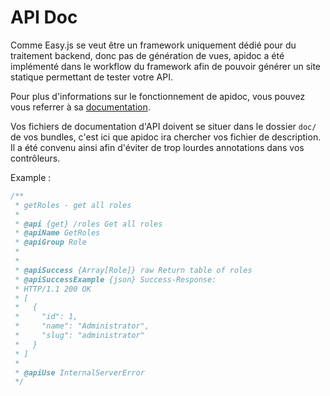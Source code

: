 # API Doc

Comme Easy.js se veut être un framework uniquement dédié pour du traitement backend, donc pas de génération de vues, apidoc a été implémenté dans le workflow du framework afin de pouvoir générer un site statique permettant de tester votre API.

Pour plus d'informations sur le fonctionnement de apidoc, vous pouvez vous referrer à sa [documentation](apidocjs.com).

Vos fichiers de documentation d'API doivent se situer dans le dossier `doc/` de vos bundles, c'est ici que apidoc ira chercher vos fichier de description. Il a été convenu ainsi afin d'éviter de trop lourdes annotations dans vos contrôleurs.

Example :

```javascript
/** 
 * getRoles - get all roles 
 * 
 * @api {get} /roles Get all roles 
 * @apiName GetRoles 
 * @apiGroup Role 
 * 
 * 
 * @apiSuccess {Array[Role]} raw Return table of roles 
 * @apiSuccessExample {json} Success-Response: 
 * HTTP/1.1 200 OK 
 * [ 
 *   { 
 *     "id": 1, 
 *     "name": "Administrator", 
 *     "slug": "administrator" 
 *   } 
 * ] 
 * 
 * @apiUse InternalServerError 
 */
```

